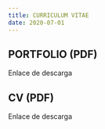 ```yaml
---
title: CURRICULUM VITAE
date: 2020-07-01
---
```


## PORTFOLIO (PDF)

Enlace de descarga

## CV (PDF)

Enlace de descarga